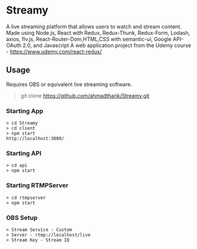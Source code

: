 # Streamy

A live streaming platform that allows users to watch and stream content.
Made using Node.js, React with Redux, Redux-Thunk, Redux-Form, Lodash, axios, flv.js, React-Router-Dom,HTML,CSS with semantic-ui, Google API- OAuth 2.0, and Javascript
 A web application project from the Udemy course - https://www.udemy.com/react-redux/

## Usage

Requires OBS or equivalent live streaming software.

>git clone https://github.com/ahmadtharik/Streamy.git


### Starting App

```
> cd Streamy
> cd client
> npm start
http://localhost:3000/
```


### Starting API
```
> cd api
> npm start
```


### Starting RTMPServer
```
> cd rtmpserver
> npm start
```

### OBS Setup

```
> Stream Service - Custom
> Server - rtmp://localhost/live
> Stream Key - Stream ID
```



